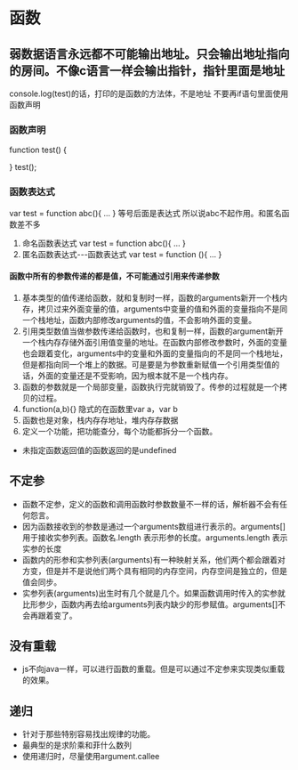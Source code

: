 # 函数

## 弱数据语言永远都不可能输出地址。只会输出地址指向的房间。不像c语言一样会输出指针，指针里面是地址

console.log(test)的话，打印的是函数的方法体，不是地址
不要再if语句里面使用函数声明

### 函数声明

function test() {

}
test();

### 函数表达式

var test = function abc(){
    ...
}
等号后面是表达式 所以说abc不起作用。和匿名函数差不多

1. 命名函数表达式
var test = function abc(){
    ...
}
2. 匿名函数表达式---函数表达式
var test = function (){
    ...
}

#### 函数中所有的参数传递的都是值，不可能通过引用来传递参数

1. 基本类型的值传递给函数，就和复制时一样，函数的arguments新开一个栈内存，拷贝过来外面变量的值，arguments中变量的值和外面的变量指向不是同一个栈地址，函数内部修改arguments的值，不会影响外面的变量。
2. 引用类型数值当做参数传递给函数时，也和复制一样，函数的argument新开一个栈内存存储外面引用值变量的地址。在函数内部修改参数时，外面的变量也会跟着变化，arguments中的变量和外面的变量指向的不是同一个栈地址，但是都指向同一个堆上的数据。可是要是为参数重新赋值一个引用类型值的话，外面的变量还是不受影响，因为根本就不是一个栈内存。
3. 函数的参数就是一个局部变量，函数执行完就销毁了。传参的过程就是一个拷贝的过程。
4. function(a,b){} 隐式的在函数里var a，var b
5. 函数也是对象，栈内存存地址，堆内存存数据
6. 定义一个功能，把功能查分，每个功能都拆分一个函数。

* 未指定函数返回值的函数返回的是undefined

## 不定参

* 函数不定参，定义的函数和调用函数时参数数量不一样的话，解析器不会有任何怨言。
* 因为函数接收到的参数是通过一个arguments数组进行表示的。arguments[]用于接收实参列表。函数名.length 表示形参的长度。arguments.length 表示实参的长度
* 函数内的形参和实参列表(arguments)有一种映射关系，他们两个都会跟着对方变，但是并不是说他们两个具有相同的内存空间，内存空间是独立的，但是值会同步。
* 实参列表(arguments)出生时有几个就是几个。如果函数调用时传入的实参就比形参少，函数内再去给arguments列表内缺少的形参赋值。arguments[]不会再跟着变了。

## 没有重载

* js不向java一样，可以进行函数的重载。但是可以通过不定参来实现类似重载的效果。

## 递归

* 针对于那些特别容易找出规律的功能。
* 最典型的是求阶乘和菲什么数列
* 使用递归时，尽量使用argument.callee
